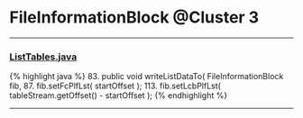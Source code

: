 # FileInformationBlock @Cluster 3

***

### [ListTables.java](https://searchcode.com/codesearch/view/97384153/)
{% highlight java %}
83. public void writeListDataTo( FileInformationBlock fib,
87.     fib.setFcPlfLst( startOffset );
113.     fib.setLcbPlfLst( tableStream.getOffset() - startOffset );
{% endhighlight %}

***

